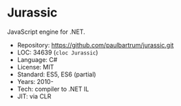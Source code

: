 # Jurassic

JavaScript engine for .NET.

* Repository: https://github.com/paulbartrum/jurassic.git
* LOC:        34639 (`cloc Jurassic`)
* Language:   C#
* License:    MIT
* Standard:   ES5, ES6 (partial)
* Years:      2010-
* Tech:       compiler to .NET IL
* JIT:        via CLR
